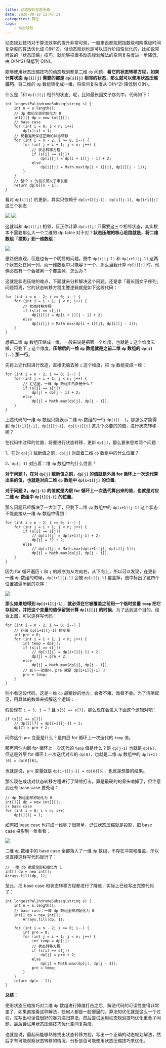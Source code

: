 ```yaml
---
title: 动态规划状态压缩
date: 2020-09-18 12:47:21
categories: 算法
tags: 
	- 动态规划
---
```


动态规划技巧对于算法效率的提升非常可观，一般来说都能把指数级和阶乘级时间复杂度的算法优化成 O(N^2)，但动态规划也是可以进行阶段性优化的，比如说常听说的「状态压缩」技巧，就能够把很多动态规划解法的空间复杂度进一步降低，由 O(N^2) 降低到 O(N)。

<!-- more -->

能够使用状态压缩技巧的动态规划都是二维 `dp` 问题，**看它的状态转移方程，如果计算状态** **`dp[i][j]`** **需要的都是** **`dp[i][j]`** **相邻的状态，那么就可以使用状态压缩技巧**，将二维的 `dp` 数组转化成一维，将空间复杂度从 O(N^2) 降低到 O(N)。

什么是「和 `dp[i][j]` 相邻的状态」呢，比如最长回文子序列中，代码如下：

```
int longestPalindromeSubseq(string s) {
    int n = s.length();
    // dp 数组全部初始化为 0
    int[][] dp = new int[][];
    // base case
    for (int i = 0; i < n; i++)
        dp[i][i] = 1;
    // 反着遍历保证正确的状态转移
    for (int i = n - 2; i >= 0; i--) {
        for (int j = i + 1; j < n; j++) {
            // 状态转移方程
            if (s[i] == s[j])
                dp[i][j] = dp[i + 1][j - 1] + 2;
            else
                dp[i][j] = Math.max(dp[i + 1][j], dp[i][j - 1]);
        }
    }
    // 整个 s 的最长回文子串长度
    return dp[0][n - 1];
}
```

看对 `dp[i][j]` 的更新，其实只依赖于 `dp[i+1][j-1], dp[i][j-1], dp[i+1][j]` 这三个状态：

<img src="/img/zhuangtaiyasuo2.png"/>

<img src="/img/zhuangtaiyasuo1.png"/>

这就叫和 `dp[i][j]` 相邻，反正你计算 `dp[i][j]` 只需要这三个相邻状态，其实根本不需要那么大一个二维的 dp table 对不对？**状态压缩的核心思路就是，将二维数组「投影」到一维数组**：

<img src="/img/zhuangtaiyasuo3.png"/>

思路很直观，但是也有一个明显的问题，图中 `dp[i][j-1]` 和 `dp[i+1][j-1]` 这两个状态处在同一列，而一维数组中只能容下一个，那么当我计算 `dp[i][j]` 时，他俩必然有一个会被另一个覆盖掉，怎么办？

这就是状态压缩的难点，下面就来分析解决这个问题，还是拿「最长回文子序列」问题距离，它的状态转移方程主要逻辑就是如下这段代码：

```
for (int i = n - 2; i >= 0; i--) {
    for (int j = i + 1; j < n; j++) {
        // 状态转移方程
        if (s[i] == s[j])
            dp[i][j] = dp[i + 1][j - 1] + 2;
        else
            dp[i][j] = Math.max(dp[i + 1][j], dp[i][j - 1]);
    }
}
```

想把二维 `dp` 数组压缩成一维，一般来说是把第一个维度，也就是 `i` 这个维度去掉，只剩下 `j` 这个维度。**压缩后的一维** **`dp`** **数组就是之前二维** **`dp`** **数组的** **`dp[i][..]`** **那一行**。

先将上述代码进行改造，直接无脑去掉 `i` 这个维度，把 `dp` 数组变成一维：

```
for (int i = n - 2; i >= 0; i--) {
    for (int j = i + 1; j < n; j++) {
        // 在这里，一维 dp 数组中的数是什么？
        if (s[i] == s[j])
            dp[j] = dp[j - 1] + 2;
        else
            dp[j] = Math.max(dp[j], dp[j - 1]);
    }
}
```

上述代码的一维 `dp` 数组只能表示二维 `dp` 数组的一行 `dp[i][..]`，那怎么才能得到 `dp[i+1][j-1], dp[i][j-1], dp[i+1][j]` 这几个必要的的值，进行状态转移呢？

在代码中注释的位置，将要进行状态转移，更新 `dp[j]`，那么要来思考两个问题：

1、在对 `dp[j]` 赋新值之前，`dp[j]` 对应着二维 `dp` 数组中的什么位置？

2、`dp[j-1]` 对应着二维 `dp` 数组中的什么位置？

**对于问题 1，在对 `dp[j]` 赋新值之前，`dp[j]` 的值就是外层 for 循环上一次迭代算出来的值，也就是对应二维** **`dp`** **数组中** **`dp[i+1][j]`** **的位置**。

**对于问题 2，`dp[j-1]` 的值就是内层 for 循环上一次迭代算出来的值，也就是对应二维** **`dp`** **数组中** **`dp[i][j-1]`** **的位置**。

那么问题已经解决了一大半了，只剩下二维 `dp` 数组中的 `dp[i+1][j-1]` 这个状态不能直接从一维 `dp` 数组中得到：

```
for (int i = n - 2; i >= 0; i--) {
    for (int j = i + 1; j < n; j++) {
        if (s[i] == s[j])
            // dp[i][j] = dp[i+1][j-1] + 2;
            dp[j] = ?? + 2;
        else
            // dp[i][j] = Math.max(dp[i+1][j], dp[i][j-1]);
            dp[j] = Math.max(dp[j], dp[j - 1]);
    }
}
```

因为 for 循环遍历 `i` 和 `j` 的顺序为从左向右，从下向上，所以可以发现，在更新一维 `dp` 数组的时候，`dp[i+1][j-1]` 会被 `dp[i][j-1]` 覆盖掉，图中标出了这四个位置被遍历到的次序：

<img src="/img/zhuangtaiyasuo4.png"/>

**那么如果想得到 `dp[i+1][j-1]`**，**就必须在它被覆盖之前用一个临时变量** **`temp`** **把它存起来，并把这个变量的值保留到计算** **`dp[i][j]`** **的时候**。为了达到这个目的，结合上图，可以这样写代码：

```
for (int i = n - 2; i >= 0; i--) {
    // 存储 dp[i+1][j-1] 的变量
    int pre = 0;
    for (int j = i + 1; j < n; j++) {
        int temp = dp[j];
        if (s[i] == s[j])
            // dp[i][j] = dp[i+1][j-1] + 2;
            dp[j] = pre + 2;
        else
            dp[j] = Math.max(dp[j], dp[j - 1]);
        // 到下一轮循环，pre 就是 dp[i+1][j-1] 了
        pre = temp;
    }
}
```

别小看这段代码，这是一维 `dp` 最精妙的地方，会者不难，难者不会。为了清晰起见，用具体的数值来拆解这个逻辑：

假设现在 `i = 5, j = 7` 且 `s[5] == s[7]`，那么现在会进入下面这个逻辑对吧：

```
if (s[5] == s[7])
    // dp[5][7] = dp[i+1][j-1] + 2;
    dp[7] = pre + 2;
```

问你这个 `pre` 变量是什么？是内层 for 循环上一次迭代的 `temp` 值。

那再问你内层 for 循环上一次迭代的 `temp` 值是什么？是 `dp[j-1]` 也就是 `dp[6]`，但这是外层 for 循环上一次迭代对应的 `dp[6]`，也就是二维 `dp` 数组中的 `dp[i+1][6] = dp[6][6]`。

也就是说，`pre` 变量就是 `dp[i+1][j-1] = dp[6][6]`，也就是想要的结果。

那么现在成功对状态转移方程进行了降维打击，算是最硬的的骨头啃掉了，但注意到还有 base case 要处理：

```
// dp 数组全部初始化为 0
int[][] dp = new int[][];
// base case
for (int i = 0; i < n; i++)
    dp[i][i] = 1;
```

如何把 base case 也打成一维呢？很简单，记住状态压缩就是投影，把 base case 投影到一维看看：

<img src="/img/zhuangtaiyasuo5.png"/>

二维 `dp` 数组中的 base case 全都落入了一维 `dp` 数组，不存在冲突和覆盖，所以说直接这样写代码就行了：

```
// 一维 dp 数组全部初始化为 1
int[] dp = new int[];
Arrays.fill(dp, 1);
```

至此，把 base case 和状态转移方程都进行了降维，实际上已经写出完整代码了：

```
int longestPalindromeSubseq(string s) {
    int n = s.length();
    // base case：一维 dp 数组全部初始化为 0
    int[] dp = new int[];
		Arrays.fill(dp, 1);

    for (int i = n - 2; i >= 0; i--) {
        int pre = 0;
        for (int j = i + 1; j < n; j++) {
            int temp = dp[j];
            // 状态转移方程
            if (s[i] == s[j])
                dp[j] = pre + 2;
            else
                dp[j] = Math.max(dp[j], dp[j - 1]);
            pre = temp;
        }
    }
    return dp[n - 1];
}
```



**总结：**

使用状态压缩技巧对二维 `dp` 数组进行降维打击之后，解法代码的可读性变得非常差了，如果直接看这种解法，任何人都是一脸懵逼的。算法的优化就是这么一个过程，先写出可读性很好的暴力递归算法，然后尝试运用动态规划技巧优化重叠子问题，最后尝试用状态压缩技巧优化空间复杂度。

也就是说，最起码能够熟练找出状态转移方程，写出一个正确的动态规划解法，然后才有可能观察状态转移的情况，分析是否可能使用状态压缩技巧来优化。